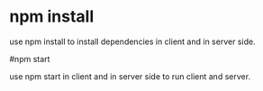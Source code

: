# npm install
use npm install to install dependencies in client and in server side.

#npm start

use npm start in client and in server side to run client and server. 
